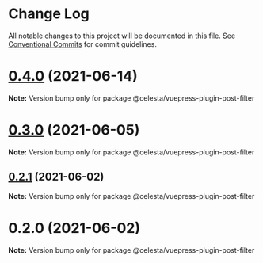 # Change Log

All notable changes to this project will be documented in this file.
See [Conventional Commits](https://conventionalcommits.org) for commit guidelines.

# [0.4.0](https://github.com/nsznsznjsz/blog/compare/v0.3.0...v0.4.0) (2021-06-14)

**Note:** Version bump only for package @celesta/vuepress-plugin-post-filter





# [0.3.0](https://github.com/nsznsznjsz/blog/compare/v0.2.2...v0.3.0) (2021-06-05)

**Note:** Version bump only for package @celesta/vuepress-plugin-post-filter





## [0.2.1](https://github.com/nsznsznjsz/blog/compare/v0.2.0...v0.2.1) (2021-06-02)

**Note:** Version bump only for package @celesta/vuepress-plugin-post-filter





# 0.2.0 (2021-06-02)

**Note:** Version bump only for package @celesta/vuepress-plugin-post-filter
